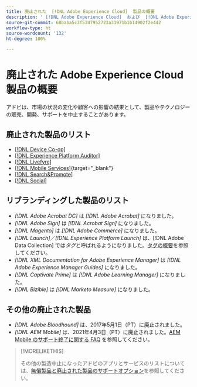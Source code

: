 ```yaml
---
title: 廃止された  [!DNL Adobe Experience Cloud]  製品の概要
description: ' [!DNL Adobe Experience Cloud]  および  [!DNL Adobe Experience Platform] の廃止、廃止、またはサポート終了製品の概要'
source-git-commit: 68baba5c3f5347952723a31971b1b14902f2e442
workflow-type: ht
source-wordcount: '132'
ht-degree: 100%

---
```



# 廃止された Adobe Experience Cloud 製品の概要

アドビは、市場の状況の変化や顧客への影響の結果として、製品やテクノロジーの販売、開発、サポートを中止することがあります。

## 廃止された製品のリスト

* [[!DNL Device Co-op]](device-co-op.md)
* [[!DNL Experience Platform Auditor]](auditor.md)
* [[!DNL Livefyre]](livefyre.md)
* [[!DNL Mobile Services]](https://experienceleague.adobe.com/docs/mobile-services/using/eol.html?lang=ja){target=&quot;_blank&quot;}
* [[!DNL Search&Promote]](search-promote.md)
* [[!DNL Social]](social.md)

<!--
## Notifications of upcoming products to be discontinued

* [!DNL Data Workbench] end-of-life date is **December 31, 2023**. [Link]

-->

## リブランディングした製品のリスト

* *[!DNL Adobe Acrobat DC]* は *[!DNL Adobe Acrobat]* になりました。
* *[!DNL Adobe Sign]* は *[!DNL Acrobat Sign]* になりました。
* *[!DNL Magento]* は *[!DNL Adobe Commerce]* になりました。
* *[!DNL Launch]*／*[!DNL Experience Platform Launch]* は、[!DNL Adobe Data Collection] では&#x200B;*タグ*&#x200B;と呼ばれるようになりました。[タグの概要](https://experienceleague.adobe.com/docs/experience-platform/tags/home.html?lang=ja)を参照してください。
* *[!DNL XML Documentation for Adobe Experience Manager]* は *[!DNL Adobe Experience Manager Guides]* になりました。
* *[!DNL Captivate Prime]* は *[!DNL Adobe Learning Manager]* になりました。
* *[!DNL Bizible]* は *[!DNL Marketo Measure]* になりました。

## その他の廃止された製品

* *[!DNL Adobe Bloodhound]* は、2017年5月1日（PT）に廃止されました。
* *[!DNL AEM Mobile]* は、2021年4月3日（PT）に廃止されました。[AEM Mobile のサポート終了に関する FAQ](https://helpx.adobe.com/jp/digital-publishing-solution/help/aem-mobile-end-of-life-faq.html) を参照してください。

>[!MORELIKETHIS]
>
>その他の製造中止になったアドビのアプリとサービスのリストについては、[無償製品と廃止された製品のサポートオプション](https://helpx.adobe.com/jp/support/programs/support-options-free-discontinued-apps-services.html)を参照してください。
